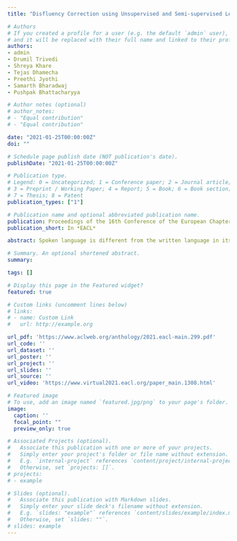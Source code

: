 ```yaml
---
title: "Disfluency Correction using Unsupervised and Semi-supervised Learning"

# Authors
# If you created a profile for a user (e.g. the default `admin` user), write the username (folder name) here
# and it will be replaced with their full name and linked to their profile.
authors:
- admin
- Drumil Trivedi
- Shreya Khare
- Tejas Dhamecha
- Preethi Jyothi
- Samarth Bharadwaj
- Pushpak Bhattacharyya

# Author notes (optional)
# author_notes:
# - "Equal contribution"
# - "Equal contribution"

date: "2021-01-25T00:00:00Z"
doi: ""

# Schedule page publish date (NOT publication's date).
publishDate: "2021-01-25T00:00:00Z"

# Publication type.
# Legend: 0 = Uncategorized; 1 = Conference paper; 2 = Journal article;
# 3 = Preprint / Working Paper; 4 = Report; 5 = Book; 6 = Book section;
# 7 = Thesis; 8 = Patent
publication_types: ["1"]

# Publication name and optional abbreviated publication name.
publication: Proceedings of the 16th Conference of the European Chapter of the Association for Computational Linguistics; Main Volume, 2021
publication_short: In *EACL*

abstract: Spoken language is different from the written language in its style and structure. Disfluencies that appear in transcriptions from speech recognition systems generally hamper the performance of downstream NLP tasks. Thus, a disfluency correction system that converts disfluent to fluent text is of great value. This paper introduces a disfluency correction model that translates disfluent to fluent text by drawing inspiration from recent encoder-decoder unsupervised style-transfer models for text. We also show considerable benefits in performance when utilizing a small sample of 500 parallel disfluent-fluent sentences in a semisupervised way. Our unsupervised approach achieves a BLEU score of 79.39 on the Switchboard corpus test set, with further improvement to a BLEU score of 85.28 with semisupervision. Both are comparable to two competitive fully-supervised models.

# Summary. An optional shortened abstract.
summary: 

tags: []

# Display this page in the Featured widget?
featured: true

# Custom links (uncomment lines below)
# links:
# - name: Custom Link
#   url: http://example.org

url_pdf: 'https://www.aclweb.org/anthology/2021.eacl-main.299.pdf'
url_code: ''
url_dataset: ''
url_poster: ''
url_project: ''
url_slides: ''
url_source: ''
url_video: 'https://www.virtual2021.eacl.org/paper_main.1308.html'

# Featured image
# To use, add an image named `featured.jpg/png` to your page's folder.
image:
  caption: ''
  focal_point: ""
  preview_only: true

# Associated Projects (optional).
#   Associate this publication with one or more of your projects.
#   Simply enter your project's folder or file name without extension.
#   E.g. `internal-project` references `content/project/internal-project/index.md`.
#   Otherwise, set `projects: []`.
# projects:
# - example

# Slides (optional).
#   Associate this publication with Markdown slides.
#   Simply enter your slide deck's filename without extension.
#   E.g. `slides: "example"` references `content/slides/example/index.md`.
#   Otherwise, set `slides: ""`.
# slides: example
---
```


<!-- {{% callout note %}}
Click the *Cite* button above to demo the feature to enable visitors to import publication metadata into their reference management software.
{{% /callout %}} -->

<!-- {{% callout note %}}
Create your slides in Markdown - click the *Slides* button to check out the example.
{{% /callout %}} -->

<!-- Supplementary notes can be added here, including [code, math, and images](https://wowchemy.com/docs/writing-markdown-latex/). -->

